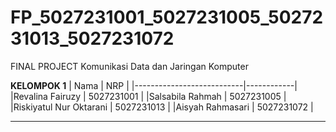 # FP_5027231001_5027231005_5027231013_5027231072

FINAL PROJECT Komunikasi Data dan Jaringan Komputer 

**KELOMPOK 1**
| Nama | NRP |
|---------------------------|------------|
|Revalina Fairuzy | 5027231001 |
|Salsabila Rahmah | 5027231005 |
|Riskiyatul Nur Oktarani | 5027231013 |
|Aisyah Rahmasari | 5027231072 |

<hr>
